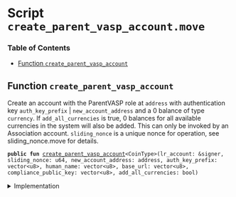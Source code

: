 
<a name="SCRIPT"></a>

# Script `create_parent_vasp_account.move`

### Table of Contents

-  [Function `create_parent_vasp_account`](#SCRIPT_create_parent_vasp_account)



<a name="SCRIPT_create_parent_vasp_account"></a>

## Function `create_parent_vasp_account`

Create an account with the ParentVASP role at
<code>address</code> with authentication key
<code>auth_key_prefix</code> |
<code>new_account_address</code> and a 0 balance of type
<code>currency</code>. If
<code>add_all_currencies</code> is true, 0 balances for all available currencies in the system will
also be added. This can only be invoked by an Association account.
<code>sliding_nonce</code> is a unique nonce for operation, see sliding_nonce.move for details.


<pre><code><b>public</b> <b>fun</b> <a href="#SCRIPT_create_parent_vasp_account">create_parent_vasp_account</a>&lt;CoinType&gt;(lr_account: &signer, sliding_nonce: u64, new_account_address: address, auth_key_prefix: vector&lt;u8&gt;, human_name: vector&lt;u8&gt;, base_url: vector&lt;u8&gt;, compliance_public_key: vector&lt;u8&gt;, add_all_currencies: bool)
</code></pre>



<details>
<summary>Implementation</summary>


<pre><code><b>fun</b> <a href="#SCRIPT_create_parent_vasp_account">create_parent_vasp_account</a>&lt;CoinType&gt;(
    lr_account: &signer,
    sliding_nonce: u64,
    new_account_address: address,
    auth_key_prefix: vector&lt;u8&gt;,
    human_name: vector&lt;u8&gt;,
    base_url: vector&lt;u8&gt;,
    compliance_public_key: vector&lt;u8&gt;,
    add_all_currencies: bool
) {
    <a href="../../modules/doc/SlidingNonce.md#0x1_SlidingNonce_record_nonce_or_abort">SlidingNonce::record_nonce_or_abort</a>(lr_account, sliding_nonce);
    <a href="../../modules/doc/LibraAccount.md#0x1_LibraAccount_create_parent_vasp_account">LibraAccount::create_parent_vasp_account</a>&lt;CoinType&gt;(
        lr_account,
        new_account_address,
        auth_key_prefix,
        human_name,
        base_url,
        compliance_public_key,
        add_all_currencies
    );
}
</code></pre>



</details>
